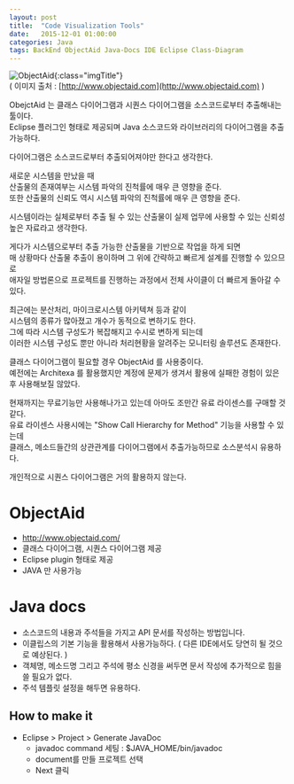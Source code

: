 ```yaml
---
layout: post
title:  "Code Visualization Tools"
date:   2015-12-01 01:00:00
categories: Java
tags: BackEnd ObjectAid Java-Docs IDE Eclipse Class-Diagram
---
```


![ObjectAid](http://www.objectaid.com/static/images/java-perspective.png;jsessionid=38E7A9419700C4B4FD0102256016089D){:class="imgTitle"}  
( 이미지 출처 : [http://www.objectaid.com](http://www.objectaid.com) )  

ObejctAid 는 클래스 다이어그램과 시퀀스 다이어그램을 소스코드로부터 추출해내는 툴이다.  
Eclipse 플러그인 형태로 제공되며 Java 소스코드와 라이브러리의 다이어그램을 추출 가능하다.  

다이어그램은 소스코드로부터 추출되어져야만 한다고 생각한다.

새로운 시스템을 만났을 때  
산출물의 존재여부는 시스템 파악의 진척률에 매우 큰 영향을 준다.  
또한 산출물의 신뢰도 역시 시스템 파악의 진척률에 매우 큰 영향을 준다.

시스템이라는 실체로부터 추출 될 수 있는 산출물이 실제 업무에 사용할 수 있는 신뢰성 높은 자료라고 생각한다.

게다가 시스템으로부터 추출 가능한 산출물을 기반으로 작업을 하게 되면  
매 상황마다 산출물 추출이 용이하며 그 위에 간략하고 빠르게 설계를 진행할 수 있으므로  
애자일 방법론으로 프로젝트를 진행하는 과정에서 전체 사이클이 더 빠르게 돌아갈 수 있다.

<!--more-->

최근에는 분산처리, 마이크로시스템 아키텍쳐 등과 같이   
시스템의 종류가 많아졌고 개수가 동적으로 변하기도 한다.  
그에 따라 시스템 구성도가 복잡해지고 수시로 변하게 되는데   
이러한 시스템 구성도 뿐만 아니라 처리현황을 알려주는 모니터링 솔루션도 존재한다.


클래스 다이어그램이 필요할 경우 ObjectAid 를 사용중이다.  
예전에는 Architexa 를 활용했지만 계정에 문제가 생겨서 활용에 실패한 경험이 있은 후 사용해보질 않았다.

현재까지는 무료기능만 사용해나가고 있는데 아마도 조만간 유료 라이센스를 구매할 것 같다.  
유료 라이센스 사용시에는 "Show Call Hierarchy for Method" 기능을 사용할 수 있는데   
클래스, 메소드들간의 상관관계를 다이어그램에서 추출가능하므로 소스분석시 유용하다.   

개인적으로 시퀀스 다이어그램은 거의 활용하지 않는다.

# ObjectAid
 * http://www.objectaid.com/
 * 클래스 다이어그램, 시퀀스 다이어그램 제공
 * Eclipse plugin 형태로 제공
 * JAVA 만 사용가능

# Java docs
  * 소스코드의 내용과 주석들을 가지고 API 문서를 작성하는 방법입니다.
  * 이클립스의 기본 기능을 활용해서 사용가능하다. ( 다른 IDE에서도 당연히 될 것으로 예상된다. )
  * 객체명, 메소드명 그리고 주석에 평소 신경을 써두면 문서 작성에 추가적으로 힘을 쓸 필요가 없다.
  * 주석 템플릿 설정을 해두면 유용하다.

## How to make it
  * Eclipse > Project > Generate JavaDoc 
    - javadoc command 세팅 : $JAVA_HOME/bin/javadoc
    - document를 만들 프로젝트 선택
    - Next 클릭
